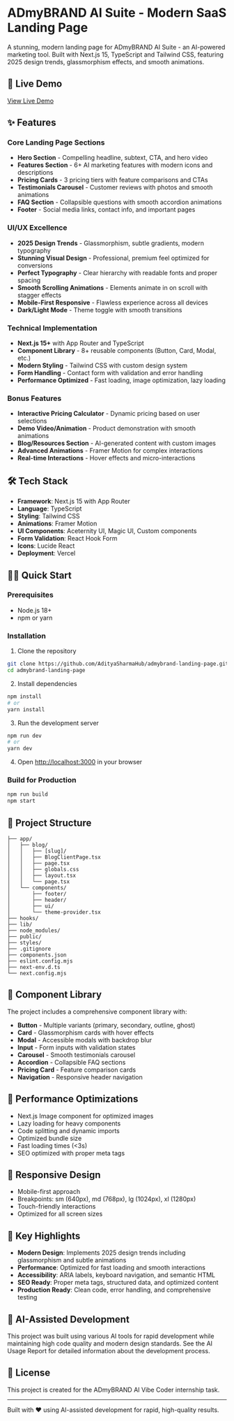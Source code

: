 # ADmyBRAND AI Suite - Modern SaaS Landing Page

A stunning, modern landing page for ADmyBRAND AI Suite - an AI-powered marketing tool. Built with Next.js 15, TypeScript and Tailwind CSS, featuring 2025 design trends, glassmorphism effects, and smooth animations.

## 🚀 Live Demo

[View Live Demo](https://admybrand-ai.vercel.app)

## ✨ Features

### Core Landing Page Sections
- **Hero Section** - Compelling headline, subtext, CTA, and hero video
- **Features Section** - 6+ AI marketing features with modern icons and descriptions
- **Pricing Cards** - 3 pricing tiers with feature comparisons and CTAs
- **Testimonials Carousel** - Customer reviews with photos and smooth animations
- **FAQ Section** - Collapsible questions with smooth accordion animations
- **Footer** - Social media links, contact info, and important pages

### UI/UX Excellence
- **2025 Design Trends** - Glassmorphism, subtle gradients, modern typography
- **Stunning Visual Design** - Professional, premium feel optimized for conversions
- **Perfect Typography** - Clear hierarchy with readable fonts and proper spacing
- **Smooth Scrolling Animations** - Elements animate in on scroll with stagger effects
- **Mobile-First Responsive** - Flawless experience across all devices
- **Dark/Light Mode** - Theme toggle with smooth transitions

### Technical Implementation
- **Next.js 15+** with App Router and TypeScript
- **Component Library** - 8+ reusable components (Button, Card, Modal, etc.)
- **Modern Styling** - Tailwind CSS with custom design system
- **Form Handling** - Contact form with validation and error handling
- **Performance Optimized** - Fast loading, image optimization, lazy loading

### Bonus Features
- **Interactive Pricing Calculator** - Dynamic pricing based on user selections
- **Demo Video/Animation** - Product demonstration with smooth animations
- **Blog/Resources Section** - AI-generated content with custom images
- **Advanced Animations** - Framer Motion for complex interactions
- **Real-time Interactions** - Hover effects and micro-interactions

## 🛠️ Tech Stack

- **Framework**: Next.js 15 with App Router
- **Language**: TypeScript
- **Styling**: Tailwind CSS
- **Animations**: Framer Motion
- **UI Components**: Aceternity UI, Magic UI, Custom components
- **Form Validation**: React Hook Form
- **Icons**: Lucide React
- **Deployment**: Vercel

## 🏃‍♂️ Quick Start

### Prerequisites
- Node.js 18+ 
- npm or yarn

### Installation

1. Clone the repository
```bash
git clone https://github.com/AdityaSharmaHub/admybrand-landing-page.git
cd admybrand-landing-page
```

2. Install dependencies
```bash
npm install
# or
yarn install
```

3. Run the development server
```bash
npm run dev
# or
yarn dev
```

4. Open [http://localhost:3000](http://localhost:3000) in your browser

### Build for Production

```bash
npm run build
npm start
```

## 📁 Project Structure

```
├── app/
│   ├── blog/
│   │   ├── [slug]/
│   │   ├── BlogClientPage.tsx
│   │   ├── page.tsx
│   │   ├── globals.css
│   │   ├── layout.tsx
│   │   └── page.tsx
│   └── components/
│       ├── footer/
│       ├── header/
│       ├── ui/
│       └── theme-provider.tsx
├── hooks/
├── lib/
├── node_modules/
├── public/
├── styles/
├── .gitignore
├── components.json
├── eslint.config.mjs
├── next-env.d.ts
└── next.config.mjs
```

## 🎨 Component Library

The project includes a comprehensive component library with:

- **Button** - Multiple variants (primary, secondary, outline, ghost)
- **Card** - Glassmorphism cards with hover effects
- **Modal** - Accessible modals with backdrop blur
- **Input** - Form inputs with validation states
- **Carousel** - Smooth testimonials carousel
- **Accordion** - Collapsible FAQ sections
- **Pricing Card** - Feature comparison cards
- **Navigation** - Responsive header navigation

## 🚀 Performance Optimizations

- Next.js Image component for optimized images
- Lazy loading for heavy components
- Code splitting and dynamic imports
- Optimized bundle size
- Fast loading times (<3s)
- SEO optimized with proper meta tags

## 📱 Responsive Design

- Mobile-first approach
- Breakpoints: sm (640px), md (768px), lg (1024px), xl (1280px)
- Touch-friendly interactions
- Optimized for all screen sizes

## 🎯 Key Highlights

- **Modern Design**: Implements 2025 design trends including glassmorphism and subtle animations
- **Performance**: Optimized for fast loading and smooth interactions
- **Accessibility**: ARIA labels, keyboard navigation, and semantic HTML
- **SEO Ready**: Proper meta tags, structured data, and optimized content
- **Production Ready**: Clean code, error handling, and comprehensive testing

## 🤖 AI-Assisted Development

This project was built using various AI tools for rapid development while maintaining high code quality and modern design standards. See the AI Usage Report for detailed information about the development process.

## 📄 License

This project is created for the ADmyBRAND AI Vibe Coder internship task.

---

Built with ❤️ using AI-assisted development for rapid, high-quality results.